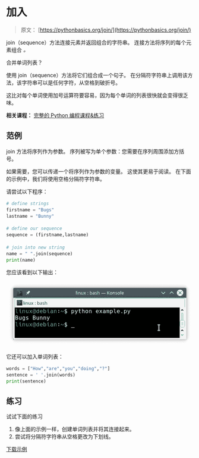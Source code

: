 # 加入

> 原文： [https://pythonbasics.org/join/](https://pythonbasics.org/join/)

join（sequence）方法连接元素并返回组合的字符串。 连接方法将序列的每个元素组合 _。_

合并单词列表？

使用 join（sequence）方法将它们组合成一个句子。 在分隔符字符串上调用该方法，该字符串可以是任何字符，从空格到破折号。

这比对每个单词使用加号运算符要容易，因为每个单词的列表很快就会变得很乏味。

**相关课程：** [完整的 Python 编程课程&练习](https://gum.co/dcsp)

## 范例

join 方法将序列作为参数。 序列被写为单个参数：您需要在序列周围添加方括号。

如果需要，您可以传递一个将序列作为参数的变量。 这使其更易于阅读。 在下面的示例中，我们将使用空格分隔符字符串。

请尝试以下程序：

```py
# define strings                                                         
firstname = "Bugs"
lastname = "Bunny"

# define our sequence                                                    
sequence = (firstname,lastname)

# join into new string                                                   
name = " ".join(sequence)
print(name)

```

您应该看到以下输出：

![string join output](img/b99515f7c4187ff3259d9105e70f3bd6.jpg)

它还可以加入单词列表：

```py
words = ["How","are","you","doing","?"]
sentence = ' '.join(words)
print(sentence)

```

## 练习

试试下面的练习

1.  像上面的示例一样，创建单词列表并将其连接起来。
2.  尝试将分隔符字符串从空格更改为下划线。

[下载示例](https://gum.co/dcsp)